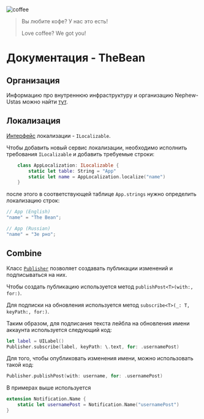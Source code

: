 ![coffee](https://user-images.githubusercontent.com/51203539/160007650-3f1aef5a-b351-458e-909b-c19bd10844d6.png)

> Вы любите кофе? У нас это есть!
> 
> Love coffee? We got you!

# Документация - TheBean
## Организация
Информацию про внутреннюю инфраструктуру и организацию Nephew-Ustas можно найти [тут](https://github.com/Nephew-Ustas/Nephew-Ustas#readme).

## Локализация

[Интерфейс](https://github.com/Nephew-Ustas/TheBean/blob/11cbecabf6beee338b9b0e12d3f28feb8a37a52d/TheBean/Localization/ILocalizable.swift#L10) локализации - `ILocalizable`.

Чтобы добавить новый сервис локализации, необходимо исполнить требования `ILocalizable` и добавить требуемые строки:

```swift
    class AppLocalization: ILocalizable {
        static let table: String = "App"
        static let name = AppLocalization.localize("name")
    }
```

после этого в соответствующей таблице `App.strings` нужно определить локализацию строк:

```swift
// App (English)
"name" = "The Bean";
```

```swift
// App (Russian)
"name" = "Зе рно";
```
## Combine
Класс [`Publisher`]() позволяет создавать публикации изменений и подписываться на них.

Чтобы создать публикацию используется метод `publishPost<T>(with:, for:)`.

Для подписки на обновления используется метод `subscribe<T>(_: T, keyPath:, for:)`.

Таким образом, для подписания текста лейбла на обновления имени аккаунта используется следующий код:
```swift
let label = UILabel()
Publisher.subscribe(label, keyPath: \.text, for: .usernamePost)
```

Для того, чтобы опубликовать изменения имени, можно использовать такой код:
```swift
Publisher.publishPost(with: username, for: .usernamePost)
```

В примерах выше используется
```swift
extension Notification.Name {
    static let usernamePost = Notification.Name("usernamePost")
}
```
